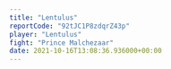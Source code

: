 ```yaml
---
title: "Lentulus"
reportCode: "92tJC1P8zdqrZ43p"
player: "Lentulus"
fight: "Prince Malchezaar"
date: 2021-10-16T13:08:36.936000+00:00
---
```

